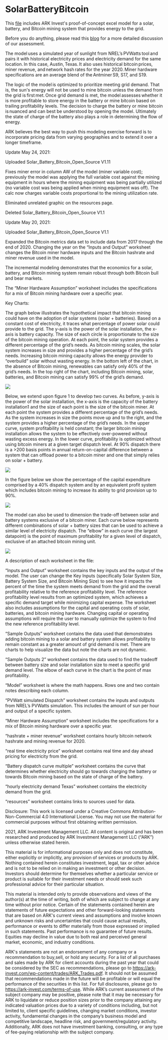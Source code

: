 # SolarBatteryBitcoin
This [file](Solar_Battery_Bitcoin_Open_Source.xlsx) includes ARK Invest's proof-of-concept excel model for a solar, battery, and Bitcoin mining system that provides energy to the grid. 

Before you do anything, please read this [blog](https://medium.com/@wintonARK/fc91c5aa9be0?source=friends_link&sk=82dbcae32c8c6868bce7d24644ed6cee) for a more detailed discussion of our assessment.  
 
The model uses a simulated year of sunlight from NREL’s PVWatts tool and pairs it with historical electricity prices and electricity demand for the same location. In this case, Austin, Texas. It also uses historical bitcoin prices, miner revenue, and network hash rates for the year 2020. Miner hardware specifications are an average blend of the Antminer S9, S17, and S19.

The logic of the model is optimized to prioritize meeting grid demand. That is, the sun's energy will not be used to mine bitcoin unless the demand from the grid is first met. Once grid demand is met, the model assesses whether it is more profitable to store energy in the battery or mine bitcoin based on trailing profitability levels. The decision to charge the battery or mine bitcoin is nuanced and can best be understood by opening the model. Ultimately the state of charge of the battery also plays a role in determining the flow of energy.  
 
ARK believes the best way to push this modeling exercise forward is to incorporate pricing data from varying geographies and to extend it over a longer timeframe.

Update May 24, 2021:

Uploaded Solar_Battery_Bitcoin_Open_Source V1.11

Fixes miner error in column AW of the model (miner variable cost); previously the model was applying the full variable cost against the mining equipment in hours where the mining equipment was being partially utilized (no variable cost was being applied when mining equipment was off). The calc now charges variable costs proportional to the mining utilization rate.

Eliminated unrelated graphic on the resources page.

Deleted Solar_Battery_Bitcoin_Open_Source V1.1

Update May 20, 2021:

Uploaded Solar_Battery_Bitcoin_Open_Source V1.1

Expanded the Bitcoin metrics data set to include data from 2017 through the end of 2020. Changing the year on the “Inputs and Output” worksheet changes the Bitcoin miner hardware inputs and the Bitcoin hashrate and miner revenue used in the model.

The incremental modeling demonstrates that the economics for a solar, battery, and Bitcoin mining system remain robust through both Bitcoin bull and bear markets.

The “Miner Hardware Assumption” worksheet includes the specifications for a mix of Bitcoin mining hardware over a specific year.


Key Charts:

The graph below illustrates the hypothetical impact that bitcoin mining could have on the adoption of solar systems (solar + batteries). Based on a constant cost of electricity, it traces what percentage of power solar could provide to the grid. The y-axis is the power of the solar installation, the x-axis is battery capacity. The size of each circle is proportionate to the size of the bitcoin mining operation. At each point, the solar system provides a different percentage of the grid’s needs. As bitcoin mining scales, the solar system increases in size and provides a higher percentage of the grid’s needs. Increasing bitcoin mining capacity allows the energy provider to “overbuild” solar without wasting energy. In the bottom left of the chart, in the absence of Bitcoin mining, renewables can satisfy only 40% of the grid’s needs. In the top right of the chart, including Bitcoin mining, solar, batteries, and Bitcoin mining can satisfy 99% of the grid’s demand.

![](Charts/Figure_1.png)

Below, we extend upon figure 1 to develop two curves. As before, y-axis is the power of the solar installation, the x-axis is the capacity of the battery installation1 and the size of each point is the size of the bitcoin miner. At each point the system provides a different percentage of the grid’s needs. As the system increases in size the points move up and to the right, and the system provides a higher percentage of the grid’s needs. In the upper curve, system profitability is held constant; the larger bitcoin mining installation allows the system to be effectively over-powered without wasting excess energy. In the lower curve, profitability is optimized without using bitcoin miners at a given target dispatch level. At 90% dispatch there is a >200 basis points in annual return-on-capital difference between a system that can offload power to a bitcoin miner and one that simply relies on solar + battery.

![](Charts/Figure_2.png)

In the figure below we show the percentage of the capital expenditure comprised by a 40% dispatch system and by an equivalent profit system which includes bitcoin mining to increase its ability to grid provision up to 90%.

![](Charts/Figure_3.png)

The model can also be used to dimension the trade-off between solar and battery systems exclusive of a bitcoin miner. Each curve below represents different combinations of solar + battery sizes that can be used to achieve a similar level of electricity dispatch. The “elbow” in each curve (the largest datapoint) is the point of maximum profitability for a given level of dispatch, exclusive of an attached bitcoin mining unit.

![](Charts/Figure_4.png)

A description of each worksheet in the file: 
 
“Inputs and Output” worksheet contains the key inputs and the output of the model. The user can change the Key Inputs (specifically Solar System Size, Battery System Size, and Bitcoin Mining Size) to see how it impacts the percent of the time the system meets demand from the grid and the overall profitability relative to the reference profitability level. The reference profitability level results from an optimized system, which achieves a specific demand target while minimizing capital expense. The worksheet also includes assumptions for the capital and operating costs of solar, batteries, and bitcoin mining hardware. Changing capital or operating assumptions will require the user to manually optimize the system to find the new reference profitability level. 
 
“Sample Outputs” worksheet contains the data used that demonstrates adding bitcoin mining to a solar and battery system allows profitability to remain constant as a greater amount of grid demand is met. There are charts to help visualize the data but note the charts are not dynamic. 
 
“Sample Outputs 2” worksheet contains the data used to find the tradeoff between battery size and solar installation size to meet a specific grid demand level. The elbow of each curve in the chart is the point of max profitability. 
 
“Model” worksheet is where the math happens. Rows one and two contain notes describing each column. 
 
“PVWatt simulated Dispatch” worksheet contains the inputs and outputs from NREL’s PVWatts simulation. This includes the amount of sun per hour and output of a specific system.

“Miner Hardware Assumption” worksheet includes the specifications for a mix of Bitcoin mining hardware over a specific year.
 
“hashrate + miner revenue” worksheet contains hourly bitcoin network hashrate and mining revenue for 2020. 
 
“real time electricity price” worksheet contains real time and day ahead pricing for electricity from the grid. 
 
“Battery dispatch curve multiple” worksheet contains the curve that determines whether electricity should go towards charging the battery or towards Bitcoin mining based on the state of charge of the battery. 
 
“hourly electricity demand Texas” worksheet contains the electricity demand from the grid. 
 
“resources” worksheet contains links to sources used for data. 
 
Disclosure: This work is licensed under a Creative Commons Attribution-Non-Commercial 4.0 International License. You may not use the material for commercial purposes without first obtaining written permission. 
 
2021, ARK Investment Management LLC. All content is original and has been researched and produced by ARK Investment Management LLC (“ARK”) unless otherwise stated herein. 
 
This material is for informational purposes only and does not constitute, either explicitly or implicitly, any provision of services or products by ARK. Nothing contained herein constitutes investment, legal, tax or other advice and is not to be relied on in making an investment or other decision. Investors should determine for themselves whether a particular service or product is suitable for their investment needs or should seek such professional advice for their particular situation. 
 
This material is intended only to provide observations and views of the author(s) at the time of writing, both of which are subject to change at any time without prior notice. Certain of the statements contained herein are statements of future expectations and other forward-looking statements that are based on ARK's current views and assumptions and involve known and unknown risks and uncertainties that could cause actual results, performance or events to differ materially from those expressed or implied in such statements. Past performance is no guarantee of future results. Equities may decline in value due to both real and perceived general market, economic, and industry conditions. 
 
ARK's statements are not an endorsement of any company or a recommendation to buy,sell, or hold any security. For a list of all purchases and sales made by ARK for client accounts during the past year that could be considered by the SEC as recommendations, please go to https://ark-invest.com/wp-content/trades/ARK_Trades.pdf. It should not be assumed that recommendations made in the future will be profitable or will equal the performance of the securities in this list. For full disclosures, please go to https://ark-invest.com/terms-of-use. 
While ARK’s current assessment of the subject company may be positive, please note that it may be necessary for ARK to liquidate or reduce position sizes prior to the company attaining any indicated valuation prices due to a variety of conditions including, but not limited to, client specific guidelines, changing market conditions, investor activity, fundamental changes in the company’s business model and competitive landscape, headline risk, and government/regulatory activity. Additionally, ARK does not have investment banking, consulting, or any type of fee-paying relationship with the subject company. 
 
  

